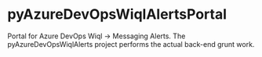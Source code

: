 # pyAzureDevOpsWiqlAlertsPortal
Portal for Azure DevOps Wiql -> Messaging Alerts. The pyAzureDevOpsWiqlAlerts project performs the actual back-end grunt work.
